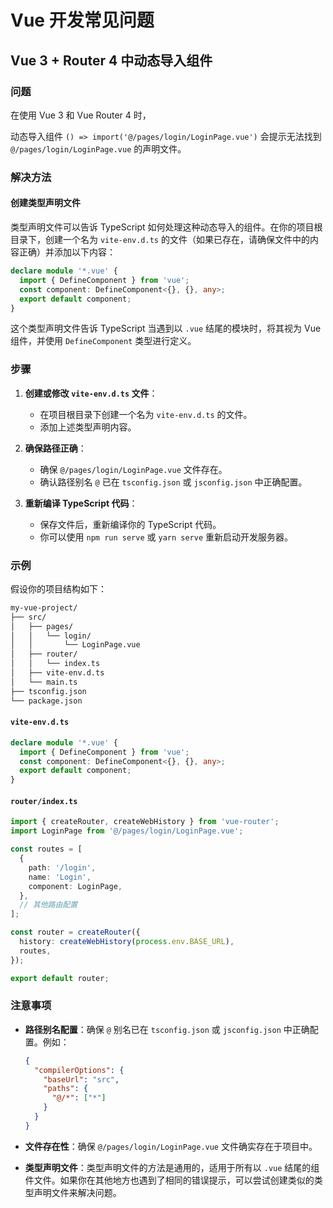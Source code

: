 # Vue 开发常见问题

## Vue 3 + Router 4 中动态导入组件

### 问题

在使用 Vue 3 和 Vue Router 4 时，

动态导入组件 `() => import('@/pages/login/LoginPage.vue')` 会提示无法找到 `@/pages/login/LoginPage.vue` 的声明文件。

### 解决方法

#### 创建类型声明文件

类型声明文件可以告诉 TypeScript 如何处理这种动态导入的组件。在你的项目根目录下，创建一个名为 `vite-env.d.ts` 的文件（如果已存在，请确保文件中的内容正确）并添加以下内容：

```typescript
declare module '*.vue' {
  import { DefineComponent } from 'vue';
  const component: DefineComponent<{}, {}, any>;
  export default component;
}
```

这个类型声明文件告诉 TypeScript 当遇到以 `.vue` 结尾的模块时，将其视为 Vue 组件，并使用 `DefineComponent` 类型进行定义。

### 步骤

1. **创建或修改 `vite-env.d.ts` 文件**：
   - 在项目根目录下创建一个名为 `vite-env.d.ts` 的文件。
   - 添加上述类型声明内容。

2. **确保路径正确**：
   - 确保 `@/pages/login/LoginPage.vue` 文件存在。
   - 确认路径别名 `@` 已在 `tsconfig.json` 或 `jsconfig.json` 中正确配置。

3. **重新编译 TypeScript 代码**：
   - 保存文件后，重新编译你的 TypeScript 代码。
   - 你可以使用 `npm run serve` 或 `yarn serve` 重新启动开发服务器。

### 示例

假设你的项目结构如下：

```txt
my-vue-project/
├── src/
│   ├── pages/
│   │   └── login/
│   │       └── LoginPage.vue
│   ├── router/
│   │   └── index.ts
│   ├── vite-env.d.ts
│   └── main.ts
├── tsconfig.json
└── package.json
```

#### `vite-env.d.ts`

```typescript
declare module '*.vue' {
  import { DefineComponent } from 'vue';
  const component: DefineComponent<{}, {}, any>;
  export default component;
}
```

#### `router/index.ts`

```typescript
import { createRouter, createWebHistory } from 'vue-router';
import LoginPage from '@/pages/login/LoginPage.vue';

const routes = [
  {
    path: '/login',
    name: 'Login',
    component: LoginPage,
  },
  // 其他路由配置
];

const router = createRouter({
  history: createWebHistory(process.env.BASE_URL),
  routes,
});

export default router;
```

### 注意事项

- **路径别名配置**：确保 `@` 别名已在 `tsconfig.json` 或 `jsconfig.json` 中正确配置。例如：

  ```json
  {
    "compilerOptions": {
      "baseUrl": "src",
      "paths": {
        "@/*": ["*"]
      }
    }
  }
  ```

- **文件存在性**：确保 `@/pages/login/LoginPage.vue` 文件确实存在于项目中。

- **类型声明文件**：类型声明文件的方法是通用的，适用于所有以 `.vue` 结尾的组件文件。如果你在其他地方也遇到了相同的错误提示，可以尝试创建类似的类型声明文件来解决问题。
